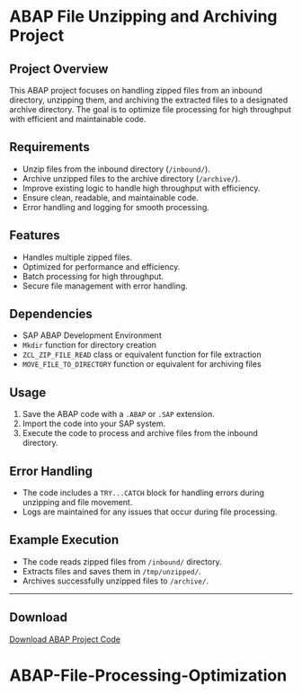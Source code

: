 # ABAP File Unzipping and Archiving Project

## Project Overview
This ABAP project focuses on handling zipped files from an inbound directory, unzipping them, and archiving the extracted files to a designated archive directory. The goal is to optimize file processing for high throughput with efficient and maintainable code.

## Requirements
- Unzip files from the inbound directory (`/inbound/`).
- Archive unzipped files to the archive directory (`/archive/`).
- Improve existing logic to handle high throughput with efficiency.
- Ensure clean, readable, and maintainable code.
- Error handling and logging for smooth processing.

## Features
- Handles multiple zipped files.
- Optimized for performance and efficiency.
- Batch processing for high throughput.
- Secure file management with error handling.

## Dependencies
- SAP ABAP Development Environment
- `Mkdir` function for directory creation
- `ZCL_ZIP_FILE_READ` class or equivalent function for file extraction
- `MOVE_FILE_TO_DIRECTORY` function or equivalent for archiving files

## Usage
1. Save the ABAP code with a `.ABAP` or `.SAP` extension.
2. Import the code into your SAP system.
3. Execute the code to process and archive files from the inbound directory.

## Error Handling
- The code includes a `TRY...CATCH` block for handling errors during unzipping and file movement.
- Logs are maintained for any issues that occur during file processing.

## Example Execution
- The code reads zipped files from `/inbound/` directory.
- Extracts files and saves them in `/tmp/unzipped/`.
- Archives successfully unzipped files to `/archive/`.

---

## Download
[Download ABAP Project Code](sandbox:/mnt/data/ABAP_Project_Code.ABAP)
# ABAP-File-Processing-Optimization
